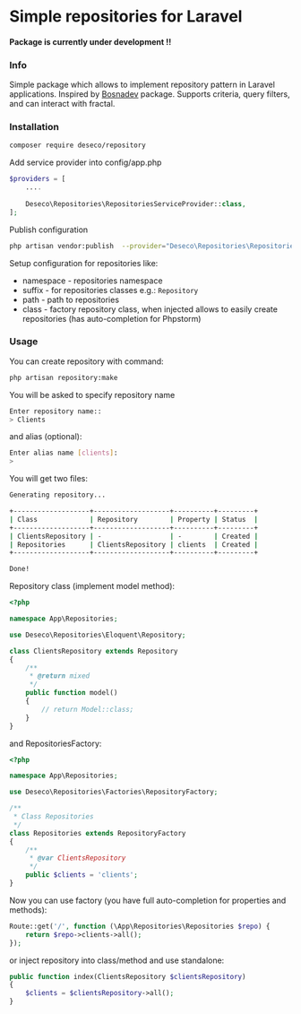 # Simple repositories for Laravel

#### Package is currently under development !!

### Info

Simple package which allows to implement repository pattern in Laravel applications.
Inspired by [Bosnadev](https://github.com/bosnadev/repository) package. Supports criteria, query filters, and can interact with fractal.

### Installation

```sh
composer require deseco/repository
```

Add service provider into config/app.php
```php
$providers = [
    ....
   
    Deseco\Repositories\RepositoriesServiceProvider::class,
]; 
```

Publish configuration
```sh
php artisan vendor:publish  --provider="Deseco\Repositories\RepositoriesServiceProvider"
```

Setup configuration for repositories like:
* namespace - repositories namespace
* suffix - for repositories classes e.g.: `Repository`
* path - path to repositories
* class - factory repository class, when injected allows to easily create repositories (has auto-completion for Phpstorm)

### Usage

You can create repository with command:

```sh
php artisan repository:make
```

You will be asked to specify repository name 
```sh
Enter repository name::
> Clients
```
and alias (optional):
```sh
Enter alias name [clients]:
>
```
You will get two files:
```sh
Generating repository...

+-------------------+-------------------+----------+---------+
| Class             | Repository        | Property | Status  |
+-------------------+-------------------+----------+---------+
| ClientsRepository | -                 | -        | Created |
| Repositories      | ClientsRepository | clients  | Created |
+-------------------+-------------------+----------+---------+

Done!
```
Repository class (implement model method):
```php
<?php

namespace App\Repositories;

use Deseco\Repositories\Eloquent\Repository;

class ClientsRepository extends Repository
{
    /**
     * @return mixed
     */
    public function model()
    {
        // return Model::class;
    }
}
```
and RepositoriesFactory:
```php
<?php

namespace App\Repositories;

use Deseco\Repositories\Factories\RepositoryFactory;

/**
 * Class Repositories
 */
class Repositories extends RepositoryFactory
{
    /**
	 * @var ClientsRepository
	 */
	public $clients = 'clients';
}

```

Now you can use factory (you have full auto-completion for properties and methods):

```php
Route::get('/', function (\App\Repositories\Repositories $repo) {
    return $repo->clients->all();
});
```

or inject repository into class/method and use standalone:

```php
public function index(ClientsRepository $clientsRepository)
{
    $clients = $clientsRepository->all();
}
```






